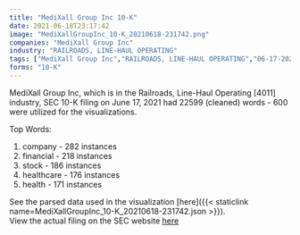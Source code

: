 ```yaml
---
title: "MediXall Group Inc 10-K"
date: 2021-06-18T23:17:42
image: "MediXallGroupInc_10-K_20210618-231742.png"
companies: "MediXall Group Inc"
industry: "RAILROADS, LINE-HAUL OPERATING"
tags: ["MediXall Group Inc","RAILROADS, LINE-HAUL OPERATING","06-17-2021","10-K"]
forms: "10-K"
---
```

MediXall Group Inc, which is in the Railroads, Line-Haul Operating [4011] industry, SEC 10-K filing on June 17, 2021 had 22599 (cleaned) words - 600 were utilized for the visualizations.

Top Words:
1. company - 282 instances
2. financial - 218 instances
3. stock - 186 instances
4. healthcare - 176 instances
5. health - 171 instances


See the parsed data used in the visualization [here]({{< staticlink name=MediXallGroupInc_10-K_20210618-231742.json >}}).  
View the actual filing on the SEC website [here](https://www.sec.gov/Archives/edgar/data/1601280/0001553350-21-000523.txt)